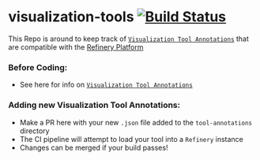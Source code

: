 # visualization-tools [![Build Status](https://travis-ci.org/refinery-platform/visualization-tools.svg?branch=master)](https://travis-ci.org/refinery-platform/visualization-tools)

This Repo is around to keep track of [`Visualization Tool Annotations`](https://github.com/refinery-platform/refinery-platform/wiki/Annotating-&-Importing-Refinery-Tools#visualization-tool-annotations) that are compatible with the [Refinery Platform](https://github.com/refinery-platform/refinery-platform)

### Before Coding:
- See here for info on [`Visualization Tool Annotations`](https://github.com/refinery-platform/refinery-platform/wiki/Annotating-&-Importing-Refinery-Tools#visualization-tool-annotations)

### Adding new Visualization Tool Annotations:
- Make a PR here with your new `.json` file added to the `tool-annotations` directory
- The CI pipeline will attempt to load your tool into a `Refinery` instance
- Changes can be merged if your build passes!
